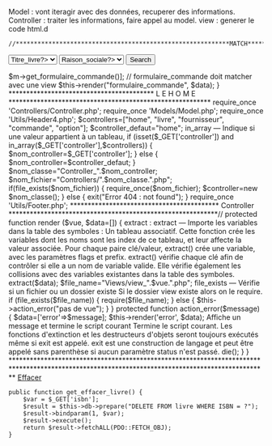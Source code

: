 Model : vont iteragir avec des données, recuperer des informations.
Controller : traiter les informations, faire appel au model.
view : generer le code html.d



    //***********************************************************MATCH**************************************************//
<!-- action match avec methode dans le controller  -->
<form action="?controller=commande&action=titre_livre_commande" method="POST">
    <!-- AFFICHER TITRE LIVRES -->
    <!-- titreLivre commande match avec $data -->
    <select name="titreLivre" id="titreLivre">
        <?php foreach ($titre_livre_commande as $t):?>
        <option value="<?=$t->Titre_livre?>"> <?=$t->Titre_livre?> </option>
        <?php endforeach; ?>
    </select>
    <!-- AFFICHER RAISON SOCIALE-->
    <select name="raisonSocialeFournisseur" id="raisonSocialeFournisseur">
        <?php foreach ($rsfournisseur as $rsf):?>
        <option value="<?=$rsf->Raison_sociale?>"> <?=$rsf->Raison_sociale?> </option>
        <?php endforeach; ?>
    </select>
    <input type="submit" value="Search">
</form>

<?php
	public function action_formulaire_commande()
    {
        $m=Model::get_model();
        // get_formulaire_commande doir match avec une methode du model
        $data=["titre_livre_commande"=>$m->get_formulaire_commande()];
        // formulaire_commande doit matcher avec une view
        $this->render("formulaire_commande", $data);
    }

    ***************************************** L E  H O M E *********************************************************

    require_once 'Controllers/Controller.php';
    require_once 'Models/Model.php';
    require_once 'Utils/Header4.php';

    $controllers=["home", "livre", "fournisseur", "commande", "option"];

    $controller_defaut="home";

     in_array — Indique si une valeur appartient à un tableau,

    if (isset($_GET['controller']) and in_array($_GET['controller'],$controllers)) {

        $nom_controller=$_GET['controller'];
    } else {

        $nom_controller=$controller_defaut;
    }

    $nom_classe="Controller_".$nom_controller;
    $nom_fichier="Controllers/".$nom_classe.".php";

    if(file_exists($nom_fichier)) {
        require_once($nom_fichier);
        $controller=new $nom_classe();
    } else {
        exit("Error 404 : not found");
    }
    require_once 'Utils/Footer.php';

******************************************  Controller   ***********************************************************//


    protected function render ($vue, $data=[])
    {

        extract : extract — Importe les variables dans la table des symboles : Un tableau associatif. Cette fonction crée les variables dont les noms sont les index de ce tableau, et leur affecte la valeur associée. Pour chaque paire clé/valeur, extract() crée une variable, avec les paramètres flags et prefix.   extract() vérifie chaque clé afin de contrôler si elle a un nom de variable valide. Elle vérifie également les collisions avec des variables existantes dans la table des symboles.

        extract($data);

        $file_name="Views/view_".$vue.".php";

        file_exists — Vérifie si un fichier ou un dossier existe
        Si le dossier view existe alors on le require.
        if (file_exists($file_name)) {
            require($file_name);
        } else {
            $this->action_error("pas de vue");
        }
    }
    protected function action_error($message) 
    {
        $data=['error'=>$message];
        $this->render('error', $data);

        Affiche un message et termine le script courant
        Termine le script courant. Les fonctions d'extinction et les destructeurs d'objets seront toujours exécutés même si exit est appelé.
exit est une construction de langage et peut être appelé sans parenthèse si aucun paramètre status n'est passé.
        die();
    }
}
************************************************************************************************************************************************



<td><a href="?controller=livre&action=effacer_livre&isbn=<?=$l->ISBN?>">Effacer</a></td>

    public function get_effacer_livre() {
        $var = $_GET['isbn'];
        $result = $this->db->prepare("DELETE FROM livre WHERE ISBN = ?");
        $result->bindparam(1, $var);
        $result->execute();
        return $result->fetchALL(PDO::FETCH_OBJ);
    }




